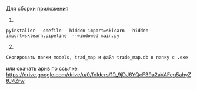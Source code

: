 Для сборки приложения

1)
```
pyinstaller --onefile --hidden-import=sklearn --hidden-import=sklearn.pipeline  --windowed main.py
```
2)
```
Скопировать папки models, trad_map и файл trade_map.db в папку с .exe
```
или скачать арив по ссылке:
https://drive.google.com/drive/u/0/folders/10_9jDJ6YQcF39a2aVAFeg5ahyZtU4Zrw
